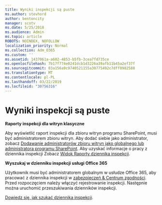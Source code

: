 ```yaml
---
title: Wyniki inspekcji są puste
ms.author: stevhord
author: bentoncity
manager: scotv
ms.date: 5/25/2018
ms.audience: Admin
ms.topic: article
ROBOTS: NOINDEX, NOFOLLOW
localization_priority: Normal
ms.collection: Adm_O365
ms.custom: ''
ms.assetid: 1437061a-a602-4853-b5fb-3cea7fd735ce
ms.openlocfilehash: 7b17f774e0241dcb1d3226a39afb11b45a2ef37f
ms.sourcegitcommit: 03a156a9c9740521155a30775492c7dff0982588
ms.translationtype: MT
ms.contentlocale: pl-PL
ms.lasthandoff: 03/22/2019
ms.locfileid: "30756316"
---
```

# <a name="auditing-results-are-blank"></a>Wyniki inspekcji są puste

 **Raporty inspekcji dla witryn klasyczne**
  
Aby wyświetlić raport inspekcji dla zbioru witryn programu SharePoint, musi być administratorem zbioru witryn. Aby dodać siebie jako administrator, zobacz [Dodawanie administratorów zbioru witryn jako globalnego lub administratora programu SharePoint](https://go.microsoft.com/fwlink/?linkid=869390). Aby uzyskać informacje o pracy z dziennika inspekcji Zobacz [Widok Raporty dziennika inspekcji](https://go.microsoft.com/fwlink/?linkid=395237). 
  
 **Wyszukaj w dzienniku inspekcji usługi Office 365**
  
Użytkownik musi być administratorem globalnym w usłudze Office 365, aby pracować z dziennika inspekcji w [zabezpieczeń &amp; Centrum zgodności](https://protection.office.com). Przed rozpoczęciem należy włączyć rejestrowanie inspekcji. Następnie można uruchomić przeszukiwania dzienników inspekcji. 
  
[Dowiedz się, jak szukać dziennika inspekcji](https://go.microsoft.com/fwlink/?linkid=708432).
  

